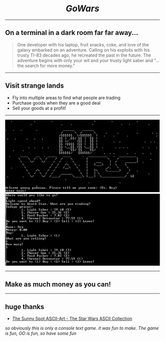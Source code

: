 # $$Go Wars$$

----
## On a terminal in a dark room far far away...

> One developer with his laptop, fruit snacks, coke, and love of the galaxy embarked on an adventure. Calling on his exploits with his trusty TI-83 decades ago, he recreated the past in the future.
The adventure begins with only your wit and your trusty light saber and "... the search for more money."

----
## Visit strange lands
* Fly into multiple areas to find what people are trading
* Purchase goods when they are a good deal
* Sell your goods at a profit!

----
![Startup](https://github.com/gophergala2016/gowars/blob/master/assets/screenshots/begin.png "Intro")
![Gameplay](https://github.com/gophergala2016/gowars/blob/master/assets/screenshots/gameplay.png "Playing")

----
## Make as much money as you can!

----
## huge thanks
* [The Sunny Spot ASCII-Art - The Star Wars ASCII Collection](http://the.sunnyspot.org/asciiart/gallery/starwars.html)

*so obviously this is only a console text game. it was fun to make. The game is fun, GO is fun, so have some fun*
